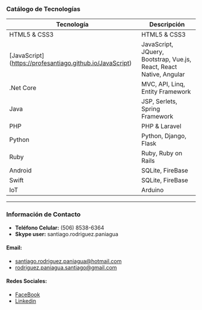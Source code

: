 ### Catálogo de Tecnologías



| Tecnología              | Descripción                                    | 
| ----------------------- | ---------------------------------------------- | 
| HTML5 & CSS3            | HTML5 & CSS3                                   |
| [JavaScript] (https://profesantiago.github.io/JavaScript)| JavaScript, JQuery, Bootstrap, Vue.js, React, React Native, Angular |
| .Net Core               | MVC, API, Linq, Entity Framework               |
| Java                    | JSP, Serlets, Spring Framework                 |
| PHP                     | PHP & Laravel                                  |
| Python                  | Python, Django, Flask                          |
| Ruby                    | Ruby, Ruby on Rails                            |
| Android                 | SQLite, FireBase                               |
| Swift                   | SQLite, FireBase                               |
| IoT                     | Arduino                                        |

------------

### Información de Contacto

- **Teléfono Celular:** (506) 8538-6364
- **Skype user:** santiago.rodriguez.paniagua

#### Email:
- santiago.rodriguez.paniagua@hotmail.com
- rodriguez.paniagua.santiago@gmail.com

#### Redes Sociales:
- [FaceBook](https://www.facebook.com/santiago.rodriguez.paniagua) 
- [Linkedin](https://www.linkedin.com/in/santiago-rodriguez-paniagua/)

